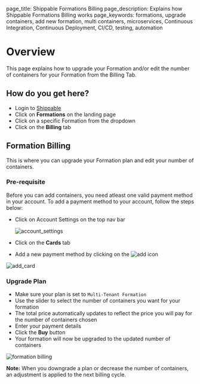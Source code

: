 page_title: Shippable Formations Billing
page_description: Explains how Shippable Formations Billing works
page_keywords: formations, upgrade containers, add new formation, multi containers, microservices, Continuous Integration, Continuous Deployment, CI/CD, testing, automation

# Overview

This page explains how to upgrade your Formation and/or edit the number of containers for your Formation from the Billing Tab.

## How do you get here?

- Login to [Shippable](http://shippable.com)
- Click on **Formations** on the landing page
- Click on a specific Formation from the dropdown
- Click on the **Billing** tab

## Formation Billing

This is where you can upgrade your Formation plan and edit your number of containers.

### Pre-requisite

Before you can add containers, you need atleast one valid payment method in your account. To add a payment method to your account, follow the steps below:

- Click on Account Settings on the top nav bar

     ![account_settings](images/account_settings.gif)

- Click on the **Cards** tab
- Add a new payment method by clicking on the ![add icon](images/add_icon.gif)

![add_card](images/add_card.gif)

### Upgrade Plan

- Make sure your plan is set to `Multi-Tenant Formation`
- Use the slider to select the number of containers you want for your formation
- The total price automatically updates to reflect the price you will pay for the number of containers chosen
- Enter your payment details
- Click the **Buy** button
- Your formation will now be upgraded to the updated number of containers

![formation billing](images/formation_billing.gif)

**Note:**
When you downgrade a plan or decrease the number of containers, an adjustment is applied to the next billing cycle.
